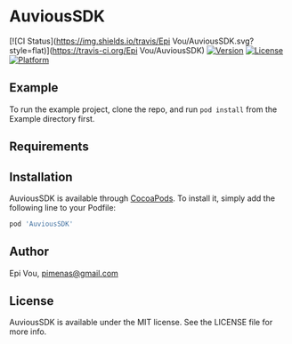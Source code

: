 # AuviousSDK

[![CI Status](https://img.shields.io/travis/Epi Vou/AuviousSDK.svg?style=flat)](https://travis-ci.org/Epi Vou/AuviousSDK)
[![Version](https://img.shields.io/cocoapods/v/AuviousSDK.svg?style=flat)](https://cocoapods.org/pods/AuviousSDK)
[![License](https://img.shields.io/cocoapods/l/AuviousSDK.svg?style=flat)](https://cocoapods.org/pods/AuviousSDK)
[![Platform](https://img.shields.io/cocoapods/p/AuviousSDK.svg?style=flat)](https://cocoapods.org/pods/AuviousSDK)

## Example

To run the example project, clone the repo, and run `pod install` from the Example directory first.

## Requirements

## Installation

AuviousSDK is available through [CocoaPods](https://cocoapods.org). To install
it, simply add the following line to your Podfile:

```ruby
pod 'AuviousSDK'
```

## Author

Epi Vou, pimenas@gmail.com

## License

AuviousSDK is available under the MIT license. See the LICENSE file for more info.

